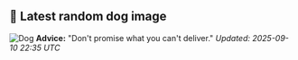 ## 🐶 Latest random dog image
![Dog](https://images.dog.ceo/breeds/spitz-indian/Indian_Spitz.jpg)
**Advice:** "Don't promise what you can't deliver."
*Updated: 2025-09-10 22:35 UTC*

